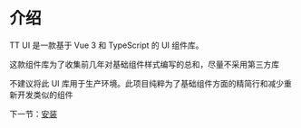 # 介绍

TT UI 是一款基于 Vue 3 和 TypeScript 的 UI 组件库。

这款组件库为了收集前几年对基础组件样式编写的总和，尽量不采用第三方库

不建议将此 UI 库用于生产环境。此项目纯粹为了基础组件方面的精简行和减少重新开发类似的组件

下一节：[安装](#/doc/install)
